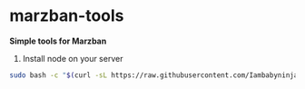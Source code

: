# marzban-tools
**Simple tools for Marzban**
1) Install node on your server
```bash
sudo bash -c "$(curl -sL https://raw.githubusercontent.com/Iambabyninja/marzban-tools/main/install_marzban_node.sh)" @ install
```
